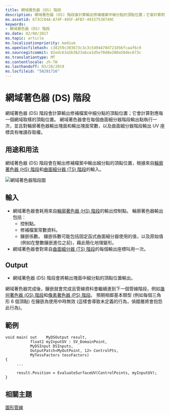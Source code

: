 ```yaml
---
title: 網域著色器 (DS) 階段
description: 網域著色器 (DS) 階段會計算輸出修補檔案中細分點的頂點位置；它會計算對應每一個網域取樣的頂點位置。
ms.assetid: 673CC04A-A74F-495F-AFB7-49157538749C
keywords:
- 網域著色器 (DS) 階段
ms.date: 02/08/2017
ms.topic: article
ms.localizationpriority: medium
ms.openlocfilehash: c38259c303673c3c3c5494470d721856fcaaf6c9
ms.sourcegitcommit: 82edc63a5b3623abce1d5e70d8e200a58dec673c
ms.translationtype: MT
ms.contentlocale: zh-TW
ms.lasthandoff: 03/20/2019
ms.locfileid: "58291716"
---
```

# <a name="domain-shader-ds-stage"></a>網域著色器 (DS) 階段

網域著色器 (DS) 階段會計算輸出修補檔案中細分點的頂點位置；它會計算對應每一個網域取樣的頂點位置。 網域著色器會在每個曲面細分器階段輸出點執行一次，並且對輪廓著色器輸出塊面和輸出塊面常數，以及曲面細分器階段輸出 UV 座標具有唯讀存取權。

## <a name="span-idpurposeandusesspanspan-idpurposeandusesspanspan-idpurposeandusesspanpurpose-and-uses"></a><span id="Purpose_and_uses"></span><span id="purpose_and_uses"></span><span id="PURPOSE_AND_USES"></span>用途和用法


網域著色器 (DS) 階段會在輸出修補檔案中輸出細分點的頂點位置，根據來自[輪廓著色器 (HS) 階段](hull-shader-stage--hs-.md)和[曲面細分器 (TS) 階段](tessellator-stage--ts-.md)的輸入。

![網域著色器階段圖](images/d3d11-domain-shader.png)

## <a name="span-idinputspanspan-idinputspanspan-idinputspaninput"></a><span id="Input"></span><span id="input"></span><span id="INPUT"></span>輸入


-   網域著色器會耗用來自[輪廓著色器 (HS) 階段](hull-shader-stage--hs-.md)的輸出控制點。 輪廓著色器輸出包括：
    -   控制點。
    -   修補檔案常數資料。
    -   鑲嵌係數。 鑲嵌係數可能包括固定函式曲面細分器使用的值，以及原始值 (例如在整數鑲嵌進位之前)，藉此簡化地理變形。
-   網域著色器會對來自[曲面細分器 (TS) 階段](tessellator-stage--ts-.md)的每個輸出座標叫用一次。

## <a name="span-idoutputspanspan-idoutputspanspan-idoutputspanoutput"></a><span id="Output"></span><span id="output"></span><span id="OUTPUT"></span>Output


-   網域著色器 (DS) 階段會將輸出塊面中細分點的頂點位置輸出。

網域著色器完成後，鑲嵌就會完成且管線資料會繼續進到下一個管線階段，例如[幾何著色器 (GS) 階段](geometry-shader-stage--gs-.md)和[像素著色器 (PS) 階段](pixel-shader-stage--ps-.md)。 預期相鄰基本類型 (例如每個三角形 6 個頂點) 在鑲嵌為使用中時無效 (這樣會導致未定義的行為，偵錯層將會抱怨此行為)。

## <a name="span-idexamplespanspan-idexamplespanspan-idexamplespanexample"></a><span id="Example"></span><span id="example"></span><span id="EXAMPLE"></span>範例


```hlsl
void main( out    MyDSOutput result, 
           float2 myInputUV : SV_DomainPoint, 
           MyDSInput DSInputs,
           OutputPatch<MyOutPoint, 12> ControlPts, 
           MyTessFactors tessFactors)
{
     ...

     result.Position = EvaluateSurfaceUV(ControlPoints, myInputUV);
}
```

## <a name="span-idrelated-topicsspanrelated-topics"></a><span id="related-topics"></span>相關主題


[圖形管線](graphics-pipeline.md)

 

 




